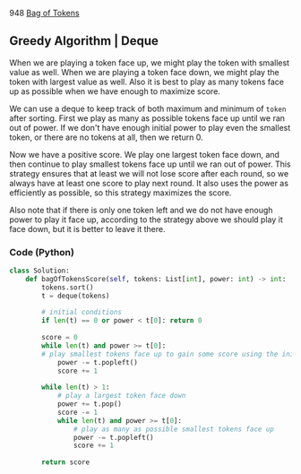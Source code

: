 948 [Bag of Tokens](https://leetcode.com/problems/bag-of-tokens/)

## Greedy Algorithm | Deque
When we are playing a token face up, we might play the token with smallest value as well. When we are playing a token face down, we might play the token with largest value as well. Also it is best to play as many tokens face up as possible when we have enough to maximize score.

We can use a deque to keep track of both maximum and minimum of `token` after sorting. First we play as many as possible tokens face up until we ran out of power. If we don't have enough initial power to play even the smallest token, or there are no tokens at all, then we return 0.

Now we have a positive score. We play one largest token face down, and then continue to play smallest tokens face up until we ran out of power. This strategy ensures that at least we will not lose score after each round, so we always have at least one score to play next round. It also uses the power as efficiently as possible, so this strategy maximizes the score.

Also note that if there is only one token left and we do not have enough power to play it face up, according to the strategy above we should play it face down, but it is better to leave it there.

### Code (Python)
```python
class Solution:
    def bagOfTokensScore(self, tokens: List[int], power: int) -> int:
        tokens.sort()
        t = deque(tokens)
        
        # initial conditions
        if len(t) == 0 or power < t[0]: return 0
        
        score = 0
        while len(t) and power >= t[0]:
        # play smallest tokens face up to gain some score using the initial power
            power -= t.popleft()
            score += 1
            
        while len(t) > 1:
            # play a largest token face down
            power += t.pop()
            score -= 1
            while len(t) and power >= t[0]:
                # play as many as possible smallest tokens face up
                power -= t.popleft()
                score += 1
      
        return score
```
